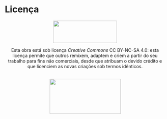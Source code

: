 
# **Licença**


<center> <a href="https://creativecommons.org/licenses/by-nc-sa/4.0/"><img src="../imagens/CC.jpg" style="width:200px;height:70px"/></a></center>
<center> <p>Esta obra está sob licença <em>Creative Commons</em> CC BY-NC-SA 4.0: esta licença
permite que outros remixem, adaptem e criem a partir do seu trabalho para fins não
comerciais, desde que atribuam o devido crédito e que licenciem as novas criações
sob termos idênticos.</p>

<br> 

<center> <a href="https://creativecommons.org/licenses/by-nc-sa/4.0/"><img src="../imagens/barra.jpg" style="width:223px;height:110px"/></a></center>


